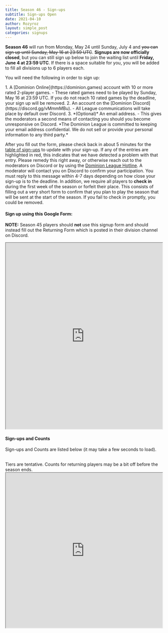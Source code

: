 ```yaml
---
title: Season 46 - Sign-ups
subtitle: Sign-ups Open
date: 2021-04-10
author: Rozyroz
layout: simple_post
categories: signups
---
```

**Season 46** will run from Monday, May 24 until Sunday, July 4 and ~~you can sign up until Sunday, May 16 at 23:59 UTC~~. **Signups are now officially closed**, but you can still sign up below to join the waiting list until **Friday, June 4 at 23:59 UTC**. If there is a space suitable for you, you will be added to fill all divisions up to 6 players each.

You will need the following in order to sign up:

<div class="instructions-div" markdown="1">
1. A [Dominion Online](https://dominion.games) account with 10 or more rated 2-player games.
- These rated games need to be played by Sunday, May 16 at 23:59 UTC. If you do not reach 10 rated games by the deadline, your sign up will be removed.
2. An account on the [Dominion Discord](https://discord.gg/vMmmMBu).
- All League communications will take place by default over Discord.
3. *(Optional)* An email address.
- This gives the moderators a second means of contacting you should you become unresponsive on Discord. *The Dominion League is committed to keeping your email address confidential. We do not sell or provide your personal information to any third party.*
</div>

After you fill out the form, please check back in about 5 minutes for the [table of sign-ups](#sign-ups-and-counts) to update with your sign-up. If any of the entries are highlighted in red, this indicates that we have detected a problem with that entry. Please remedy this right away, or otherwise reach out to the moderators on Discord or by using the [Dominion League Hotline](http://dominionleague.org/hotline).
A moderator will contact you on Discord to confirm your participation. You must reply to this message within 4-7 days depending on how close your sign-up is to the deadline. In addition, we require all players to **check in** during the first week of the season or forfeit their place. This consists of filling out a very short form to confirm that you plan to play the season that will be sent at the start of the season. If you fail to check in promptly, you could be removed.

#### Sign up using this Google Form:

**NOTE:** Season 45 players should **not** use this signup form and should instead fill out the Returning Form which is posted in their division channel on Discord.
<br>

<div class="sheets">

<iframe src="https://docs.google.com/forms/d/1oJJxrpHBMnMxgHFRDGjtgWNySdq-RiROw0rJ2pgYIMk/viewform?embedded=true" width="100%" height="600">Loading…</iframe>
</div>

#### Sign-ups and Counts

Sign-ups and Counts are listed below (it may take a few seconds to load).

<br>
Tiers are tentative. Counts for returning players may be a bit off before the season ends.

<div class="sheets">
  <iframe src="https://docs.google.com/spreadsheets/d/e/2PACX-1vRlYKKEEtsrPkBn7BAEbifP9e2BIu-kCwjU9tM8nVQLj1Lk4bteS9BuFSWztuHMWnXavSNIbK5kKicc/pubhtml" height="500" width="100%">Loading...</iframe>
</div>